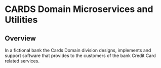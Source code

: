 # CARDS Domain Microservices and Utilities

## Overview

In a fictional bank the Cards Domain division designs, implements and support software that provides to the customers of the bank Credit Card related services.
